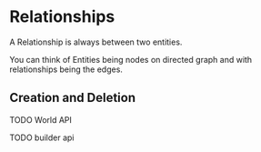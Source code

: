 # Relationships

A Relationship is always between two entities.

You can think of Entities being nodes on directed graph and with relationships being the edges.


## Creation and Deletion

TODO World API

TODO builder api
